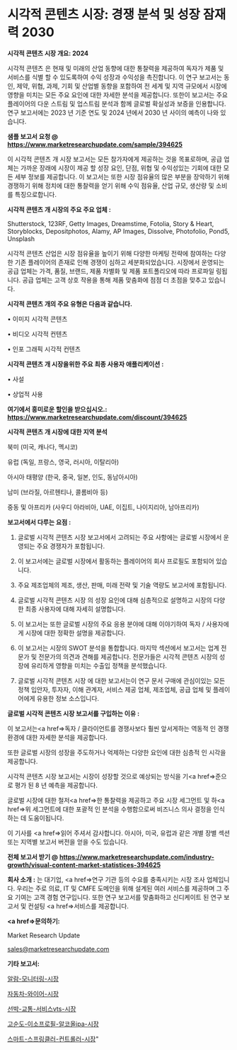 # 시각적 콘텐츠 시장: 경쟁 분석 및 성장 잠재력 2030

<strong>시각적 콘텐츠 시장 개요: 2024</strong>

시각적 콘텐츠 은 현재 및 미래의 산업 동향에 대한 통찰력을 제공하여 독자가 제품 및 서비스를 식별 할 수 있도록하여 수익 성장과 수익성을 촉진합니다. 이 연구 보고서는 동인, 제약, 위협, 과제, 기회 및 산업별 동향을 포함하여 전 세계 및 지역 규모에서 시장에 영향을 미치는 모든 주요 요인에 대한 자세한 분석을 제공합니다. 또한이 보고서는 주요 플레이어의 다운 스트림 및 업스트림 분석과 함께 글로벌 확실성과 보증을 인용합니다. 연구 보고서에는 2023 년 기준 연도 및 2024 년에서 2030 년 사이의 예측이 나와 있습니다.



<strong>샘플 보고서 요청 @ <a href=https://www.marketresearchupdate.com/sample/394625>https://www.marketresearchupdate.com/sample/394625</a></strong>

이 시각적 콘텐츠 개 시장 보고서는 모든 참가자에게 제공하는 것을 목표로하며, 공급 업체는 가까운 장래에 시장이 제공 할 성장 요인, 단점, 위협 및 수익성있는 기회에 대한 모든 세부 정보를 제공합니다. 이 보고서는 또한 시장 점유율의 많은 부분을 장악하기 위해 경쟁하기 위해 정치에 대한 통찰력을 얻기 위해 수익 점유율, 산업 규모, 생산량 및 소비를 특징으로합니다.



<strong>시각적 콘텐츠 개 시장의 주요 주요 업체 :</strong>

Shutterstock, 123RF, Getty Images, Dreamstime, Fotolia, Story & Heart, Storyblocks, Depositphotos, Alamy, AP Images, Dissolve, Photofolio, Pond5, Unsplash

시각적 콘텐츠 산업은 시장 점유율을 높이기 위해 다양한 마케팅 전략에 참여하는 다양한 기존 플레이어의 존재로 인해 경쟁이 심하고 세분화되었습니다. 시장에서 운영되는 공급 업체는 가격, 품질, 브랜드, 제품 차별화 및 제품 포트폴리오에 따라 프로파일 링됩니다. 공급 업체는 고객 상호 작용을 통해 제품 맞춤화에 점점 더 초점을 맞추고 있습니다.



<strong>시각적 콘텐츠 개의 주요 유형은 다음과 같습니다.</strong>

• 이미지 시각적 콘텐츠

• 비디오 시각적 컨텐츠

• 인포 그래픽 시각적 컨텐츠



<strong>시각적 콘텐츠 개 시장을위한 주요 최종 사용자 애플리케이션 :</strong>

• 사설

• 상업적 사용



<strong>여기에서 흥미로운 할인을 받으십시오.: <a href=https://www.marketresearchupdate.com/discount/394625>https://www.marketresearchupdate.com/discount/394625</a></strong>



<strong>시각적 콘텐츠 개 시장에 대한 지역 분석</strong>

북미 (미국, 캐나다, 멕시코)

유럽 (독일, 프랑스, 영국, 러시아, 이탈리아)

아시아 태평양 (한국, 중국, 일본, 인도, 동남아시아)

남미 (브라질, 아르헨티나, 콜롬비아 등)

중동 및 아프리카 (사우디 아라비아, UAE, 이집트, 나이지리아, 남아프리카)



<strong>보고서에서 다루는 요점 :</strong>

1. 글로벌 시각적 콘텐츠 시장 보고서에서 고려되는 주요 사항에는 글로벌 시장에서 운영되는 주요 경쟁자가 포함됩니다.

2. 이 보고서에는 글로벌 시장에서 활동하는 플레이어의 회사 프로필도 포함되어 있습니다.

3. 주요 제조업체의 제조, 생산, 판매, 미래 전략 및 기술 역량도 보고서에 포함됩니다.

4. 글로벌 시각적 콘텐츠 시장 의 성장 요인에 대해 심층적으로 설명하고 시장의 다양한 최종 사용자에 대해 자세히 설명합니다.

5. 이 보고서는 또한 글로벌 시장의 주요 응용 분야에 대해 이야기하여 독자 / 사용자에게 시장에 대한 정확한 설명을 제공합니다.

6. 이 보고서는 시장의 SWOT 분석을 통합합니다. 마지막 섹션에서 보고서는 업계 전문가 및 전문가의 의견과 견해를 제공합니다. 전문가들은 시각적 콘텐츠 시장의 성장에 유리하게 영향을 미치는 수출입 정책을 분석했습니다.

7. 글로벌 시각적 콘텐츠 시장 에 대한 보고서는이 연구 문서 구매에 관심이있는 모든 정책 입안자, 투자자, 이해 관계자, 서비스 제공 업체, 제조업체, 공급 업체 및 플레이어에게 유용한 정보 소스입니다.



<strong>글로벌 시각적 콘텐츠 시장 보고서를 구입하는 이유 :</strong>

이 보고서는<a href=>독자 / 클</a>라이언트를 경쟁사보다 훨씬 앞서게하는 역동적 인 경쟁 환경에 대한 자세한 분석을 제공합니다.

또한 글로벌 시장의 성장을 주도하거나 억제하는 다양한 요인에 대한 심층적 인 시각을 제공합니다.

시각적 콘텐츠 시장 보고서는 시장이 성장할 것으로 예상되는 방식을 기<a href=>준으로</a> 평가 된 8 년 예측을 제공합니다.

글로벌 시장에 대한 철저<a href=>한 통찰력</a>을 제공하고 주요 시장 세그먼트 및 하<a href=>위 세그</a>먼트에 대한 포괄적 인 분석을 수행함으로써 비즈니스 의사 결정을 인식하는 데 도움이됩니다.

이 기사를 <a href=>읽어 주</a>셔서 감사합니다. 아시아, 미국, 유럽과 같은 개별 장별 섹션 또는 지역별 보고서 버전을 얻을 수도 있습니다.



<strong>전체 보고서 받기 @ <a href=https://www.marketresearchupdate.com/industry-growth/visual-content-market-statistices-394625>https://www.marketresearchupdate.com/industry-growth/visual-content-market-statistices-394625</a></strong>



<strong>회사 소개 :</strong>
는 대기업, <a href=>연구 기</a>관 등의 수요를 충족시키는 시장 조사 업체입니다. 우리는 주로 의료, IT 및 CMFE 도메인을 위해 설계된 여러 서비스를 제공하며 그 주요 기여는 고객 경험 연구입니다. 또한 연구 보고서를 맞춤화하고 신디케이트 된 연구 보고서 및 컨설팅 <a href=>서비</a>스를 제공합니다.



<strong><a href=>문의하기:</a></strong>

Market Research Update

sales@marketresearchupdate.com



<strong>기타 보고서:</strong>

<a href=https://www.linkedin.com/pulse/알람-모니터링-시장-규모-및-성장-2023-market-matrix-musings-analysis/>알람-모니터링-시장</a>

<a href=https://www.linkedin.com/pulse/자동차-와이어-시장-세분화-연구-및-목표-고객2029년-analytics-avenue-adventures-24-ana-0e59f/>자동차-와이어-시장</a>

<a href=https://www.linkedin.com/pulse/선박-교통-서비스vts-시장-규모-및-성장-2023-trend-tracking-tips-360-analysis-24vpf/>선박-교통-서비스vts-시장</a>

<a href=https://www.linkedin.com/pulse/고순도-이소프로필-알코올ipa-시장-동향-및-성장-전망-trend-tracking-tips-360-analysis-nutmf/>고순도-이소프로필-알코올ipa-시장</a>

<a href=https://www.linkedin.com/pulse/스마트-스프링클러-컨트롤러-시장-현재-및-미래-성장-2029-ubg2f/>스마트-스프링클러-컨트롤러-시장</a>"
